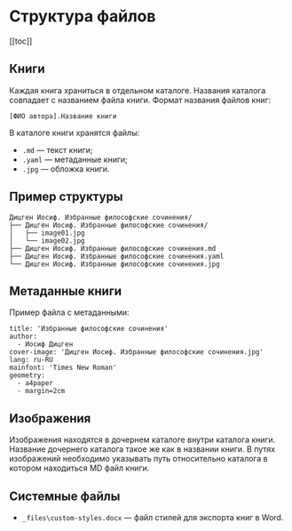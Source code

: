 # Структура файлов

[[toc]]

## Книги

Каждая книга храниться в отдельном каталоге. Названия каталога совпадает с названием файла книги. Формат названия файлов книг:

```
[ФИО автора].Название книги
```

В каталоге книги хранятся файлы:

* `.md` — текст книги;
* `.yaml` — метаданные книги;
* `.jpg` — обложка книги.

## Пример структуры

```
Дицген Иосиф. Избранные философские сочинения/
├── Дицген Иосиф. Избранные философские сочинения/
│   ├── image01.jpg
│   └── image02.jpg
├── Дицген Иосиф. Избранные философские сочинения.md
├── Дицген Иосиф. Избранные философские сочинения.yaml
└── Дицген Иосиф. Избранные философские сочинения.jpg

```

## Метаданные книги

Пример файла с метаданными:

```
title: 'Избранные философские сочинения'
author:
  - Иосиф Дицген
cover-image: 'Дицген Иосиф. Избранные философские сочинения.jpg'
lang: ru-RU
mainfont: 'Times New Roman'
geometry:
  - a4paper
  - margin=2cm
```

## Изображения

Изображения находятся в дочернем каталоге внутри каталога книги. Название дочернего каталога такое же как в названии книги. В путях изображений необходимо указывать путь относительно каталога в котором находиться MD файл книги.

## Системные файлы

- `_files\custom-styles.docx` — файл стилей для экспорта книг в Word.

